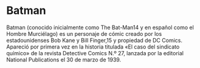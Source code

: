 # Batman

Batman (conocido inicialmente como The Bat-Man14​ y en español como el Hombre Murciélago) es un personaje de cómic creado por los estadounidenses Bob Kane y Bill Finger,15​ y propiedad de DC Comics. Apareció por primera vez en la historia titulada «El caso del sindicato químico» de la revista Detective Comics N.º 27, lanzada por la editorial National Publications el 30 de marzo de 1939.
